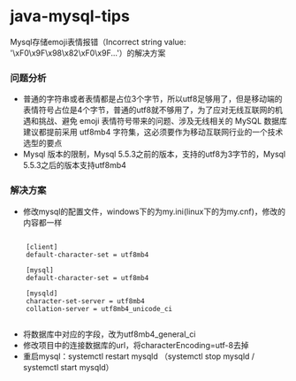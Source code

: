 # java-mysql-tips
Mysql存储emoji表情报错（Incorrect string value: '\xF0\x9F\x98\x82\xF0\x9F...'）的解决方案

### 问题分析

- 普通的字符串或者表情都是占位3个字节，所以utf8足够用了，但是移动端的表情符号占位是4个字节，普通的utf8就不够用了，为了应对无线互联网的机遇和挑战、避免 emoji 表情符号带来的问题、涉及无线相关的 MySQL 数据库建议都提前采用 utf8mb4 字符集，这必须要作为移动互联网行业的一个技术选型的要点
- Mysql 版本的限制，Mysql 5.5.3之前的版本，支持的utf8为3字节的，Mysql 5.5.3之后的版本支持utf8mb4

### 解决方案

- 修改mysql的配置文件，windows下的为my.ini(linux下的为my.cnf)，修改的内容都一样

```

    [client]
    default-character-set = utf8mb4

    [mysql]
    default-character-set = utf8mb4

    [mysqld]
    character-set-server = utf8mb4
    collation-server = utf8mb4_unicode_ci
    
```

- 将数据库中对应的字段，改为utf8mb4_general_ci
- 修改项目中的连接数据库的url，将characterEncoding=utf-8去掉
- 重启mysql：systemctl restart mysqld （systemctl stop mysqld / systemctl start mysqld）
